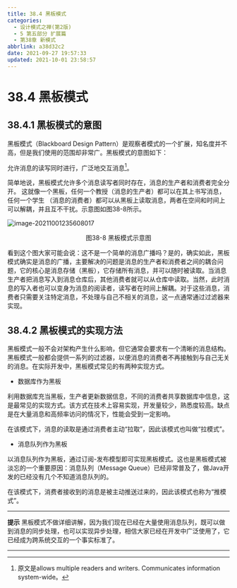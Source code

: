 ```yaml
---
title: 38.4 黑板模式
categories: 
  - 设计模式之禅(第2版)
  - 5 第五部分 扩展篇
  - 第38章 新模式
abbrlink: a38d32c2
date: 2021-09-27 19:57:33
updated: 2021-10-01 23:58:57
---
```

# 38.4 黑板模式
## 38.4.1 黑板模式的意图
黑板模式（Blackboard Design Pattern）是观察者模式的一个扩展，知名度并不高，但是我们使用的范围却非常广。黑板模式的意图如下：

允许消息的读写同时进行，广泛地交互消息[^1]。

简单地说，黑板模式允许多个消息读写者同时存在，消息的生产者和消费者完全分开。 这就像一个黑板，任何一个教授（消息的生产者）都可以在其上书写消息，任何一个学生 （消息的消费者）都可以从黑板上读取消息，两者在空间和时间上可以解耦，并且互不干扰。示意图如图38-8所示。

![image-20211001235608017](https://gitee.com/XiaoLan223/images/raw/master/Blog/Sum/20211001235608.png)

<center>图38-8 黑板模式示意图</center>

看到这个图大家可能会说：这不是一个简单的消息广播吗？是的，确实如此，黑板模式确实是消息的广播，主要解决的问题是消息的生产者和消费者之间的耦合问题，它的核心是消息存储（黑板），它存储所有消息，并可以随时被读取。当消息生产者把消息写入到消息仓库后，其他消费者就可以从仓库中读取。当然，此时消息的写入者也可以变身为消息的阅读者，读写者在时间上解耦。对于这些消息，消费者只需要关注特定消息，不处理与自己不相关的消息，这一点通常通过过滤器来实现。

## 38.4.2 黑板模式的实现方法
黑板模式一般不会对架构产生什么影响，但它通常会要求有一个清晰的消息结构。黑板模式一般都会提供一系列的过滤器，以便消息的消费者不再接触到与自己无关的消息。在实际开发中，黑板模式常见的有两种实现方式。

- 数据库作为黑板

利用数据库充当黑板，生产者更新数据信息，不同的消费者共享数据库中信息，这是最常见的实现方式。该方式在技术上容易实现，开发量较少，熟悉度较高。缺点是在大量消息和高频率访问的情况下，性能会受到一定影响。

在该模式下，消息的读取是通过消费者主动“拉取”，因此该模式也叫做“拉模式”。
- 消息队列作为黑板

以消息队列作为黑板，通过订阅-发布模型即可实现黑板模式。这也是黑板模式被淡忘的一个重要原因：消息队列（Message Queue）已经非常普及了，做Java开发的已经没有几个不知道消息队列的。

在该模式下，消费者接收到的消息是被主动推送过来的，因此该模式也称为“推模式”。

___
**提示** 黑板模式不做详细讲解，因为我们现在已经在大量使用消息队列，既可以做到消息的同步处理，也可以实现异步处理，相信大家已经在开发中广泛使用了，它已经成为跨系统交互的一个事实标准了。
___

[^1]: 原文是allows multiple readers and writers. Communicates information system-wide。
